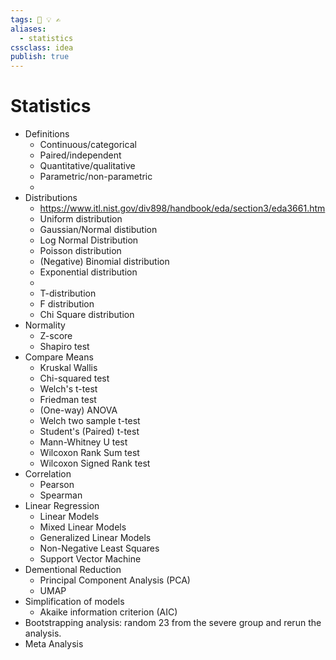 ```yaml
---
tags: 💨 💡 ✍️
aliases:
  - statistics
cssclass: idea
publish: true
---
```


# Statistics
 - Definitions
   - Continuous/categorical
   - Paired/independent
   - Quantitative/qualitative
   - Parametric/non-parametric
   - 
 - Distributions
   - https://www.itl.nist.gov/div898/handbook/eda/section3/eda3661.htm
   - Uniform distribution
   - Gaussian/Normal distibution
   - Log Normal Distribution
   - Poisson distribution
   - (Negative) Binomial distribution
   - Exponential distribution
   - 
   - T-distribution
   - F distribution
   - Chi Square distribution
 - Normality
   - Z-score
   - Shapiro test
 - Compare Means
   - Kruskal Wallis
   - Chi-squared test
   - Welch's t-test
   - Friedman test
   - (One-way) ANOVA
   - Welch two sample t-test
   - Student's (Paired) t-test
   - Mann-Whitney U test
   - Wilcoxon Rank Sum test
   - Wilcoxon Signed Rank test
 - Correlation
   - Pearson
   - Spearman
 - Linear Regression
   - Linear Models
   - Mixed Linear Models
   - Generalized Linear Models
   - Non-Negative Least Squares
   - Support Vector Machine
 - Dementional Reduction
   - Principal Component Analysis (PCA)
   -  UMAP
 - Simplification of models
   - Akaike information criterion (AIC)
 - Bootstrapping analysis: random 23 from the severe group and rerun the analysis.
 - Meta Analysis

 
